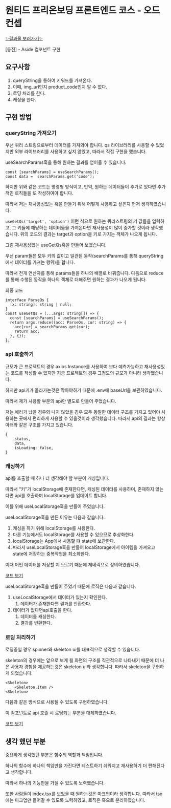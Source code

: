 # 원티드 프리온보딩 프론트엔드 코스 - 오드컨셉
[✨결과물 보러가기✨]()


[동진] - Aside 컴포넌트 구현 

## 요구사항

1. queryString을 통하여 키워드를 가져온다.
2. 이때, img_url인지 product_code인지 알 수 없다.
3. 로딩 처리를 한다.
4. 캐싱을 한다.

## 구현 방법

### queryString 가져오기

우선 쿼리 스트링으로부터 데이터를 가져와야 합니다. qs 라이브러리를 사용할 수 있었지만 외부 라이브러리를 사용하고 싶지 않았고, 따라서 직접 구현을 했습니다.

useSearchParams훅을 통해 원하는 결과를 얻어올 수 있습니다.

```tsx
const [searchParams] = useSearchParams();
const data =  searchParams.get('code');
```

하지만 위와 같은 코드는 명령형 방식이고, 만약, 원하는 데이터들이 추가로 있다면 추가적인 로직들을 또 작성하여야 합니다. 

따라서 저는 재사용성있는 훅을 만들기 위해 어떻게 사용하고 싶은지 먼저 생각하였습니다.

`useGetQs('target', 'option')` 이런 식으로 원하는 쿼리스트링의 키 값들을 입력하고, 그 키들에 해당하는 데이터들을 가져온다면 재사용성이 많이 증가할 것이라 생각했습니다. 위의 코드의 결과는 target과 option을 키로 가지는 객체가 나오게 됩니다.

그럼 재사용성있는 useGetQs훅을 만들어 보겠습니다.

우선 param들은 모두 키의 값이고 일관된 동작(searchParams를 통해 queryString에서 데이터를 가져는 행위)을 합니다.

따라서 전개 연산자를 통해 params들을 하나의 배열로 바꿔줍니다. 다음으로 reduce를 통해 수행된 동작을 하나의 객체로 더해주면 원하는 결과가 나오게 됩니다.

최종 코드

```tsx
interface ParseQs {
  [x: string]: string | null;
}
const useGetQs = (...args: string[]) => {
  const [searchParams] = useSearchParams();
  return args.reduce((acc: ParseQs, cur: string) => {
    acc[cur] = searchParams.get(cur);
    return acc;
  }, {});
};
```

### api 호출하기

규모가 큰 프로젝트의 경우 axios Instance를 사용하여 보다 예측가능하고 재사용성있는 코드를 작성할 수 있지만 지금 프로젝트의 경우 그정도의 규모가 아니라 생각했습니다. 

하지만 api키가 올라가는것은 막아야하기 때문에 .env에 baseUrl을 보관하였습니다.

따라서  제가 사용할 부분의 api만 별도로 만들어 주었습니다.

저는 에러가 났을 경우와 나지 않았을 경우 모두 동일한 데이터 구조를 가지고 있어야 사용하는 곳에서 편리하게 사용할 수 있을것이라 생각했습니다. 따라서 api의 결과는 항상 아래와 같은 구조를 가지고 있습니다.

```tsx
{
	status,
	data,
	isLoading: false,
}
```

### 캐싱하기

api를 호출할 때 하나 더 생각해야 할 부분이 캐싱입니다.

따라서 “키"가 localStorage에 존재한다면, 캐싱된 데이터를 사용하며, 존재하지 않는다면 api를 호출하며 localStorage를 업데이트 합니다.

이를 위해 useLocalStorage훅을 만들어 주었습니다.

useLocalStorage훅을 만든 이유는 다음과 같습니다.

1. 캐싱을 하기 위해 localStorage를 사용한다.
2. 다른 기능에서도 localStorage를 사용할 수 있으므로 추상화한다.
3. localStorage는 App에서 사용할 떄 state에 보관한다.
4. 따라서 useLocalStorage훅을 만들어 localStorage에서 아이템을 가져오고 state에 저장하는 중복작업을 최소화한다.

이때 어떤 데이터를 저장할 지 모르기 때문에 제네릭으로 정의하였습니다.

[코드 보기]([https://github.com/wanted-pre-onboarding-team-2/wanted-codestates-project-2-5-1/blob/main/src/hooks/useLocalStorage.ts](https://github.com/wanted-pre-onboarding-team-2/wanted-codestates-project-2-5-1/blob/main/src/hooks/useLocalStorage.ts))

useLocalStorage훅을 만들어 주었기 때문에 로직은 다음과 같습니다.

1. useLocalStorage에서 데이터가 있는지 확인한다.
    1. 데이터가 존재한다면 결과를 반환한다.
2. 데이터가 없다면api호출을 한다.
    1. 데이터를 캐싱한다.
    2. 결과를 반환한다.

### 로딩 처리하기

로딩중일 경우 spinner와 skeleton ui를 대표적으로 생각할 수 있습니다.

skeleton의 경우에는 앞으로 보게 될 화면의 구조를 직관적으로 나타내기 때문에 더 나은 사용자 경험을 제공하는것은 skeleton ui라 생각합니다.  따라서 skeleton을 구현하게 되었습니다.

```tsx
<Skeleton>
	<Skeleton.Item />
<Skeleton>
```

다음과 같은 방식으로 사용될 수 있도록 구현하였습니다.

이 컴포넌트로 api 호출 시 로딩되는 부분을 대체하였습니다.

[코드 보기]([https://github.com/wanted-pre-onboarding-team-2/wanted-codestates-project-2-5-1/tree/main/src/components/Skeleton](https://github.com/wanted-pre-onboarding-team-2/wanted-codestates-project-2-5-1/tree/main/src/components/Skeleton))

## 생각 했던 부분

중요하게 생각했던 부분은 함수의 역할과 책임입니다.

하나의 함수에 하나의 책임만을 가진다면 테스트하기 쉬워지고 재사용하기 더 편해진다고 생각합니다. 

따라서 하나의 기능만을 가질 수 있도록 노력했습니다.

또한 사람들이 index.tsx를 보았을 때 원하는것은 마크업이라 생각합니다. 따라서 tsx에는 마크업만 들어갈 수 있도록 노력하였고, 로직은 훅으로 분리하였습니다.
